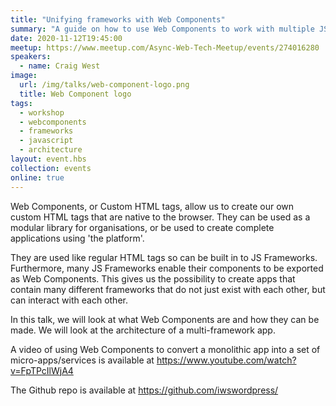 ```yaml
---
title: "Unifying frameworks with Web Components"
summary: "A guide on how to use Web Components to work with multiple JS frameworks"
date: 2020-11-12T19:45:00
meetup: https://www.meetup.com/Async-Web-Tech-Meetup/events/274016280
speakers:
  - name: Craig West
image:
  url: /img/talks/web-component-logo.png
  title: Web Component logo
tags:
  - workshop
  - webcomponents
  - frameworks
  - javascript
  - architecture
layout: event.hbs
collection: events
online: true
---
```


Web Components, or Custom HTML tags, allow us to create our own custom HTML tags that are native to the browser. They can be used as a modular library for organisations, or be used to create complete applications using 'the platform'.

They are used like regular HTML tags so can be built in to JS Frameworks. Furthermore, many JS Frameworks enable their components to be exported as Web Components. This gives us the possibility to create apps that contain many different frameworks that do not just exist with each other, but can interact with each other.

In this talk, we will look at what Web Components are and how they can be made. We will look at the architecture of a multi-framework app.

A video of using Web Components to convert a monolithic app into a set of micro-apps/services is available at https://www.youtube.com/watch?v=FpTPcIlWjA4

The Github repo is available at https://github.com/iwswordpress/
